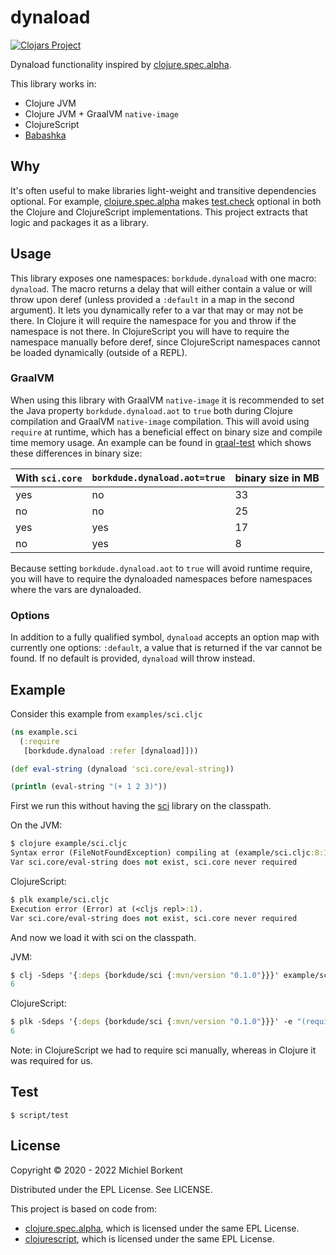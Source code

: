 # dynaload

[![Clojars Project](https://img.shields.io/clojars/v/borkdude/dynaload.svg)](https://clojars.org/borkdude/dynaload)

Dynaload functionality inspired by
[clojure.spec.alpha](https://github.com/clojure/spec.alpha).

This library works in:

- Clojure JVM
- Clojure JVM + GraalVM `native-image`
- ClojureScript
- [Babashka](https://babashka.org/)

## Why

It's often useful to make libraries light-weight and transitive dependencies
optional. For example,
[clojure.spec.alpha](https://github.com/clojure/spec.alpha) makes
[test.check](https://github.com/clojure/test.check) optional in both the Clojure
and ClojureScript implementations. This project extracts that logic and packages
it as a library.

## Usage

This library exposes one namespaces: `borkdude.dynaload` with one macro:
`dynaload`. The macro returns a delay that will either contain a value or will
throw upon deref (unless provided a `:default` in a map in the second
argument). It lets you dynamically refer to a var that may or may not be
there. In Clojure it will require the namespace for you and throw if the
namespace is not there. In ClojureScript you will have to require the namespace
manually before deref, since ClojureScript namespaces cannot be loaded
dynamically (outside of a REPL).

### GraalVM

When using this library with GraalVM `native-image` it is recommended to set the
Java property `borkdude.dynaload.aot` to `true` both during Clojure compilation
and GraalVM `native-image` compilation. This will avoid using `require` at
runtime, which has a beneficial effect on binary size and compile time memory
usage.  An example can be found in [graal-test](graal-test) which shows these
differences in binary size:

| With `sci.core` | `borkdude.dynaload.aot=true` | binary size in MB |
| ---             | ---                          |               --- |
| yes             | no                           |                33 |
| no              | no                           |                25 |
| yes             | yes                          |                17 |
| no              | yes                          |                 8 |

Because setting `borkdude.dynaload.aot` to `true` will avoid runtime require,
you will have to require the dynaloaded namespaces before namespaces where the vars are
dynaloaded.

### Options

In addition to a fully qualified symbol, `dynaload` accepts an option map with
currently one options: `:default`, a value that is returned if the var cannot be
found. If no default is provided, `dynaload` will throw instead.

## Example

Consider this example from `examples/sci.cljc`

``` clojure
(ns example.sci
  (:require
   [borkdude.dynaload :refer [dynaload]]))

(def eval-string (dynaload 'sci.core/eval-string))

(println (eval-string "(+ 1 2 3)"))
```

First we run this without having the [sci](https://github.com/borkdude/sci)
library on the classpath.

On the JVM:

``` clojure
$ clojure example/sci.cljc
Syntax error (FileNotFoundException) compiling at (example/sci.cljc:8:1).
Var sci.core/eval-string does not exist, sci.core never required
```

ClojureScript:

``` clojure
$ plk example/sci.cljc
Execution error (Error) at (<cljs repl>:1).
Var sci.core/eval-string does not exist, sci.core never required
```

And now we load it with sci on the classpath.

JVM:

``` clojure
$ clj -Sdeps '{:deps {borkdude/sci {:mvn/version "0.1.0"}}}' example/sci.cljc
6
```

ClojureScript:

``` clojure
$ plk -Sdeps '{:deps {borkdude/sci {:mvn/version "0.1.0"}}}' -e "(require '[sci.core])" example/sci.cljc
6
```

Note: in ClojureScript we had to require sci manually, whereas in Clojure it was required for us.

## Test

``` shell
$ script/test
```

## License

Copyright © 2020 - 2022 Michiel Borkent

Distributed under the EPL License. See LICENSE.

This project is based on code from:
- [clojure.spec.alpha](https://github.com/clojure/spec.alpha), which is licensed under the same EPL License.
- [clojurescript](https://github.com/clojure/spec.alpha), which is licensed under the same EPL License.

